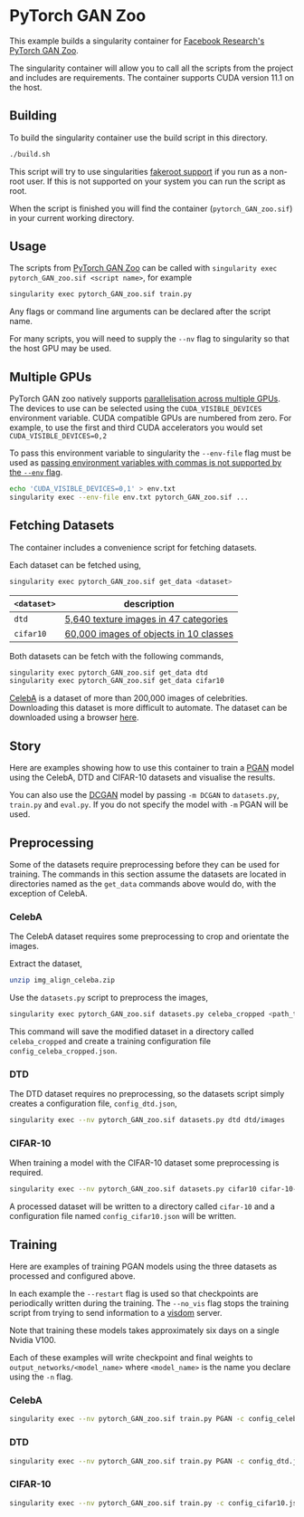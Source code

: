 # PyTorch GAN Zoo

This example builds a singularity container for [Facebook Research's PyTorch GAN
Zoo](https://github.com/facebookresearch/pytorch_GAN_zoo).

The singularity container will allow you to call all the scripts from the
project and includes are requirements. The container supports CUDA version 11.1
on the host.

## Building

To build the singularity container use the build script in this directory.

```bash
./build.sh
```

This script will try to use singularities [fakeroot
support](https://sylabs.io/guides/3.5/user-guide/fakeroot.html) if you run as a
non-root user. If this is not supported on your system you can run the script as
root.

When the script is finished you will find the container (`pytorch_GAN_zoo.sif`)
in your current working directory.

## Usage

The scripts from [PyTorch GAN
Zoo](https://github.com/facebookresearch/pytorch_GAN_zoo) can be called with
`singularity exec pytorch_GAN_zoo.sif <script name>`, for example

```bash
singularity exec pytorch_GAN_zoo.sif train.py
```

Any flags or command line arguments can be declared after the script name.

For many scripts, you will need to supply the `--nv` flag to singularity so that
the host GPU may be used.

## Multiple GPUs

PyTorch GAN zoo natively supports [parallelisation across multiple
GPUs](https://github.com/facebookresearch/pytorch_GAN_zoo/issues/57). The
devices to use can be selected using the `CUDA_VISIBLE_DEVICES` environment
variable. CUDA compatible GPUs are numbered from zero. For example, to use the
first and third CUDA accelerators you would set `CUDA_VISIBLE_DEVICES=0,2`

To pass this environment variable to singularity the `--env-file` flag must be
used as [passing environment variables with commas is not supported by the
`--env` flag](https://github.com/apptainer/singularity/issues/6088).

```bash
echo 'CUDA_VISIBLE_DEVICES=0,1' > env.txt
singularity exec --env-file env.txt pytorch_GAN_zoo.sif ...
```

## Fetching Datasets

The container includes a convenience script for fetching datasets.

Each dataset can be fetched using,

```bash
singularity exec pytorch_GAN_zoo.sif get_data <dataset>
```

| `<dataset>` | description                                                                           |
|-------------|---------------------------------------------------------------------------------------|
| `dtd`       | [5,640 texture images in 47 categories](https://www.robots.ox.ac.uk/~vgg/data/dtd/)   |
| `cifar10`   | [60,000 images of objects in 10 classes](https://www.cs.toronto.edu/~kriz/cifar.html) |

Both datasets can be fetch with the following commands,

```bash
singularity exec pytorch_GAN_zoo.sif get_data dtd
singularity exec pytorch_GAN_zoo.sif get_data cifar10
```

[CelebA](http://mmlab.ie.cuhk.edu.hk/projects/CelebA.html) is a dataset of more
than 200,000 images of celebrities.  Downloading this dataset is more difficult
to automate. The dataset can be downloaded using a browser
[here](https://drive.google.com/file/d/0B7EVK8r0v71pZjFTYXZWM3FlRnM/view?resourcekey=0-dYn9z10tMJOBAkviAcfdyQ).

## Story

Here are examples showing how to use this container to train a
[PGAN](https://arxiv.org/pdf/1710.10196.pdf) model using the CelebA, DTD and
CIFAR-10 datasets and visualise the results.

You can also use the [DCGAN](https://arxiv.org/pdf/1511.06434.pdf) model by
passing `-m DCGAN` to `datasets.py`, `train.py` and `eval.py`. If you do not
specify the model with `-m` PGAN will be used.

## Preprocessing

Some of the datasets require preprocessing before they can be used for training.
The commands in this section assume the datasets are located in directories
named as the `get_data` commands above would do, with the exception of CelebA.

### CelebA

The CelebA dataset requires some preprocessing to crop and orientate the
images.

Extract the dataset,

```bash
unzip img_align_celeba.zip
```

Use the `datasets.py` script to preprocess the images,

```bash
singularity exec pytorch_GAN_zoo.sif datasets.py celeba_cropped <path_to_celeba>/img_align_celeba/ -o celeba_cropped
```

This command will save the modified dataset in a directory called
`celeba_cropped` and create a training configuration file `config_celeba_cropped.json`.

### DTD

The DTD dataset requires no preprocessing, so the datasets script simply creates
a configuration file, `config_dtd.json`,

```bash
singularity exec --nv pytorch_GAN_zoo.sif datasets.py dtd dtd/images
```

### CIFAR-10

When training a model with the CIFAR-10 dataset some preprocessing is required.

```bash
singularity exec --nv pytorch_GAN_zoo.sif datasets.py cifar10 cifar-10-batches-py -o cifar10
```
A processed dataset will be written to a directory called `cifar-10` and a
configuration file named `config_cifar10.json` will be written.

## Training

Here are examples of training PGAN models using the three datasets as processed
and configured above.

In each example the `--restart` flag is used so that checkpoints are
periodically written during the training. The `--no_vis` flag stops the training
script from trying to send information to a
[visdom](https://github.com/fossasia/visdom/) server.

Note that training these models takes approximately six days on a single Nvidia
V100.

Each of these examples will write checkpoint and final weights to
`output_networks/<model_name>` where `<model_name>` is the name you declare
using the `-n` flag.

### CelebA

```bash
singularity exec --nv pytorch_GAN_zoo.sif train.py PGAN -c config_celeba_cropped.json --restart --no_vis -n celeba_cropped
```

### DTD

```bash
singularity exec --nv pytorch_GAN_zoo.sif train.py PGAN -c config_dtd.json --restart --no_vis -n dtd
```

### CIFAR-10

```bash
singularity exec --nv pytorch_GAN_zoo.sif train.py -c config_cifar10.json --restart --no_vis -n cifar10
```

